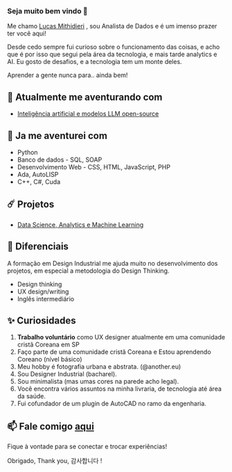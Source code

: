 ### Seja muito bem vindo 👋

Me chamo [Lucas Mithidieri](https://www.linkedin.com/in/lucas-mithidieri-pires/) , sou Analista de Dados e é um imenso prazer ter você aqui!

Desde cedo sempre fui curioso sobre o funcionamento das coisas, e acho que é por isso que segui pela área da tecnologia, e mais tarde analytics e AI. Eu gosto de desafios, e a tecnologia tem um monte deles. 

Aprender a gente nunca para.. ainda bem!

## 🚀 Atualmente me aventurando com
* [Inteligência artificial e modelos LLM open-source](https://github.com/lucas-mithidieri/langchain/tree/main)

## 🦉 Ja me aventurei com
* Python
* Banco de dados - SQL, SOAP
* Desenvolvimento Web - CSS, HTML, JavaScript, PHP
* Ada, AutoLISP
* C++, C#, Cuda

## ☄️ Projetos
* [Data Science, Analytics e Machine Learning](https://github.com/lucas-mithidieri/projetos)

## 💎 Diferenciais
A formação em Design Industrial me ajuda muito no desenvolvimento dos projetos, em especial a metodologia do Design Thinking.
* Design thinking
* UX design/writing
* Inglês intermediário

## ✨ Curiosidades
1. __Trabalho voluntário__ como UX designer atualmente em uma comunidade cristã Coreana em SP
2. Faço parte de uma comunidade cristã Coreana e Estou aprendendo Coreano (nível básico)
3. Meu hobby é fotografia urbana e abstrata. (@another.eu)
4. Sou Designer Industrial (bacharel).
5. Sou minimalista (mas umas cores na parede acho legal).
6. Você encontra vários assuntos na minha livraria, de tecnologia até área da saúde.
7. Fui cofundador de um plugin de AutoCAD no ramo da engenharia.

## 📫 Fale comigo [aqui](https://www.linkedin.com/in/lucas-mithidieri-pires/) 
Fique à vontade para se conectar e trocar experiências! 

Obrigado, Thank you, 감사합니다 !
<!--
**lucas-mithidieri/lucas-mithidieri** is a ✨ _special_ ✨ repository because its `README.md` (this file) appears on your GitHub profile.
-->
